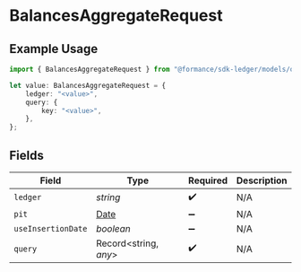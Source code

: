 # BalancesAggregateRequest

## Example Usage

```typescript
import { BalancesAggregateRequest } from "@formance/sdk-ledger/models/operations";

let value: BalancesAggregateRequest = {
    ledger: "<value>",
    query: {
        key: "<value>",
    },
};
```

## Fields

| Field                                                                                         | Type                                                                                          | Required                                                                                      | Description                                                                                   |
| --------------------------------------------------------------------------------------------- | --------------------------------------------------------------------------------------------- | --------------------------------------------------------------------------------------------- | --------------------------------------------------------------------------------------------- |
| `ledger`                                                                                      | *string*                                                                                      | :heavy_check_mark:                                                                            | N/A                                                                                           |
| `pit`                                                                                         | [Date](https://developer.mozilla.org/en-US/docs/Web/JavaScript/Reference/Global_Objects/Date) | :heavy_minus_sign:                                                                            | N/A                                                                                           |
| `useInsertionDate`                                                                            | *boolean*                                                                                     | :heavy_minus_sign:                                                                            | N/A                                                                                           |
| `query`                                                                                       | Record<string, *any*>                                                                         | :heavy_check_mark:                                                                            | N/A                                                                                           |